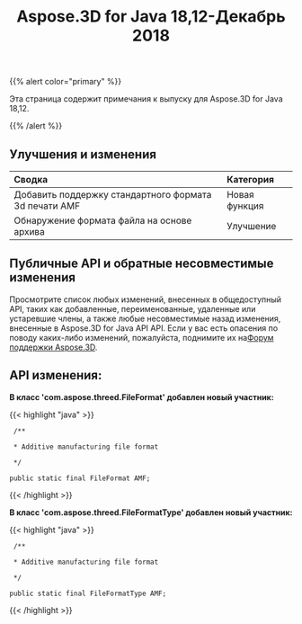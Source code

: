 ﻿---
title: Aspose.3D for Java 18,12-Декабрь 2018
type: docs
weight: 10
url: /ru/java/aspose-3d-for-java-18-12-december-2018/
---
{{% alert color="primary" %}} 

Эта страница содержит примечания к выпуску для Aspose.3D for Java 18,12.

{{% /alert %}} 

## **Улучшения и изменения**


|**Сводка**|**Категория**|
|:- |:- |
|Добавить поддержку стандартного формата 3d печати AMF|Новая функция|
|Обнаружение формата файла на основе архива ` `|Улучшение|

## **Публичные API и обратные несовместимые изменения**

Просмотрите список любых изменений, внесенных в общедоступный API, таких как добавленные, переименованные, удаленные или устаревшие члены, а также любые несовместимые назад изменения, внесенные в Aspose.3D for Java API API. Если у вас есть опасения по поводу каких-либо изменений, пожалуйста, поднимите их на[Форум поддержки Aspose.3D](https://forum.aspose.com/c/3d).

## **API изменения:**

**В класс 'com.aspose.threed.FileFormat' добавлен новый участник:**

{{< highlight "java" >}}

     /**

     * Additive manufacturing file format

     */

    public static final FileFormat AMF;

{{< /highlight >}}


**В класс 'com.aspose.threed.FileFormatType' добавлен новый участник:**

{{< highlight "java" >}}

     /**

     * Additive manufacturing file format

     */

    public static final FileFormatType AMF;

{{< /highlight >}}




